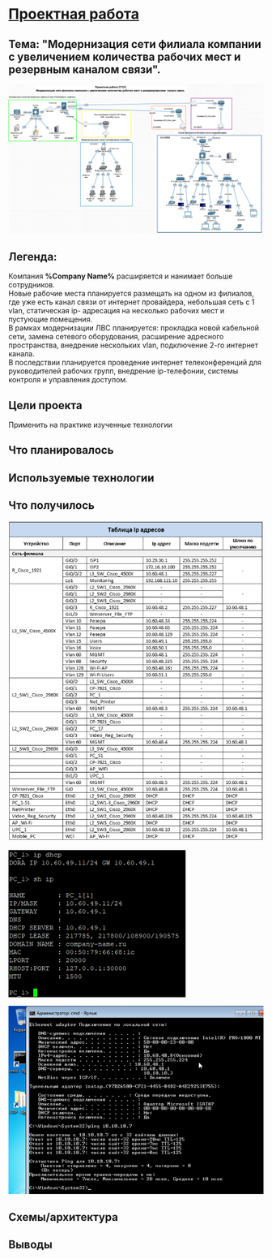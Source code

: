 # <u>Проектная работа</u>

## Тема: "Модернизация сети филиала компании с увеличением количества рабочих мест и резервным каналом связи".
![alt text](image.png)

## Легенда: 
Компания <b>%Company Name%</b> расширяется и нанимает больше сотрудников.  
Новые рабочие места планируется размещать на одном из филиалов, где уже есть канал связи от интернет провайдера, небольшая сеть с 1 vlan, статическая ip- адресация на несколько рабочих мест и пустующие помещения.  
В рамках модернизации ЛВС планируется: прокладка новой кабельной сети, замена сетевого оборудования, расширение адресного пространства, внедрение нескольких vlan, подключение 2-го интернет канала.  
В последствии планируется проведение интернет телеконференций для руководителей рабочих групп, внедрение ip-телефонии, системы контроля и управления доступом.

## Цели проекта
Применить на практике изученные технологии  


## Что планировалось

## Используемые технологии

## Что получилось


![alt text](image-2.png)



![alt text](image-1.png)

![alt text](image-3.png)


## Схемы/архитектура

## Выводы

